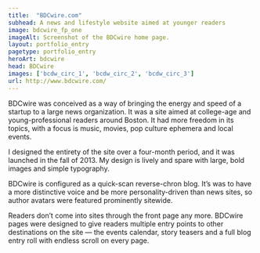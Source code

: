 ```yaml
---
title:  "BDCwire.com"
subhead: A news and lifestyle website aimed at younger readers
image: bdcwire_fp_one
imageAlt: Screenshot of the BDCwire home page.
layout: portfolio_entry
pagetype: portfolio_entry
heroArt: bdcwire
head: BDCwire
images: ['bcdw_circ_1', 'bcdw_circ_2', 'bcdw_circ_3']
url: http://www.bdcwire.com/
---
```


BDCwire was conceived as a way of bringing the energy and speed of a startup to a large news organization. It was a site aimed at college-age and young-professional readers around Boston. It had more freedom in its topics, with a focus is music, movies, pop culture ephemera and local events.

I designed the entirety of the site over a four-month period, and it was launched in the fall of 2013. My design is lively and spare with large, bold images and simple typography.

BDCwire is configured as a quick-scan reverse-chron blog. It’s was to have a more distinctive voice and be more personality-driven than news sites, so author avatars were featured prominently sitewide.

Readers don’t come into sites through the front page any more. BDCwire pages were designed to give readers multiple entry points to other destinations on the site — the events calendar, story teasers and a full blog entry roll with endless scroll on every page.
